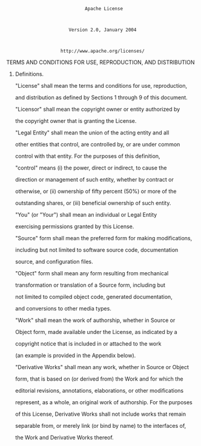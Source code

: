                                  Apache License



                           Version 2.0, January 2004



                        http://www.apache.org/licenses/







   TERMS AND CONDITIONS FOR USE, REPRODUCTION, AND DISTRIBUTION







   1. Definitions.


      "License" shall mean the terms and conditions for use, reproduction,

      and distribution as defined by Sections 1 through 9 of this document.

      "Licensor" shall mean the copyright owner or entity authorized by

      the copyright owner that is granting the License.


      "Legal Entity" shall mean the union of the acting entity and all

      other entities that control, are controlled by, or are under common

      control with that entity. For the purposes of this definition,

      "control" means (i) the power, direct or indirect, to cause the

      direction or management of such entity, whether by contract or

      otherwise, or (ii) ownership of fifty percent (50%) or more of the

      outstanding shares, or (iii) beneficial ownership of such entity.


      "You" (or "Your") shall mean an individual or Legal Entity

      exercising permissions granted by this License.


      "Source" form shall mean the preferred form for making modifications,

      including but not limited to software source code, documentation

      source, and configuration files.


      "Object" form shall mean any form resulting from mechanical

      transformation or translation of a Source form, including but

      not limited to compiled object code, generated documentation,

      and conversions to other media types.


      "Work" shall mean the work of authorship, whether in Source or

      Object form, made available under the License, as indicated by a

      copyright notice that is included in or attached to the work

      (an example is provided in the Appendix below).


      "Derivative Works" shall mean any work, whether in Source or Object

      form, that is based on (or derived from) the Work and for which the

      editorial revisions, annotations, elaborations, or other modifications

      represent, as a whole, an original work of authorship. For the purposes

      of this License, Derivative Works shall not include works that remain

      separable from, or merely link (or bind by name) to the interfaces of,

      the Work and Derivative Works thereof.